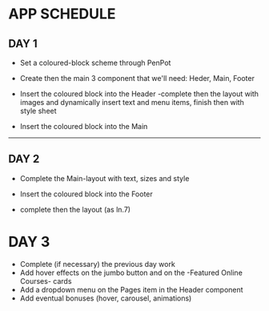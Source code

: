 # APP SCHEDULE

## DAY 1
- Set a coloured-block scheme through PenPot
- Create then the main 3 component that we'll need: Heder, Main, Footer
- Insert the coloured block into the Header
 -complete then the layout with images and dynamically insert text and menu items, finish then with style sheet

- Insert the coloured block into the Main

____________________________________________

## DAY 2
- Complete the Main-layout with text, sizes and style

- Insert the coloured block into the Footer
 - complete then the layout (as ln.7)


# DAY 3

- Complete (if necessary) the previous day work
- Add hover effects on the jumbo button and on the -Featured Online Courses- cards
- Add a dropdown menu on the Pages item in the Header component
- Add eventual bonuses (hover, carousel, animations)